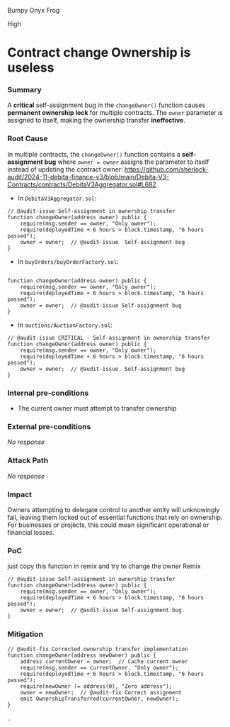 Bumpy Onyx Frog

High

# Contract change  Ownership  is useless

### Summary

A **critical** self-assignment bug in the `changeOwner()` function causes **permanent ownership lock** for multiple contracts. The `owner` parameter is assigned to itself, making the ownership transfer **ineffective**.

### Root Cause

In multiple contracts, the `changeOwner()` function contains a **self-assignment bug** where `owner = owner` assigns the parameter to itself instead of updating the contract owner:
https://github.com/sherlock-audit/2024-11-debita-finance-v3/blob/main/Debita-V3-Contracts/contracts/DebitaV3Aggregator.sol#L682

- In `DebitaV3Aggregator.sol`:
```solidity
// @audit-issue Self-assignment in ownership transfer
function changeOwner(address owner) public {
    require(msg.sender == owner, "Only owner");
    require(deployedTime + 6 hours > block.timestamp, "6 hours passed");
    owner = owner;  // @audit-issue  Self-assignment bug
}
```

- In `buyOrders/buyOrderFactory.sol`:
```solidity

function changeOwner(address owner) public {
    require(msg.sender == owner, "Only owner");
    require(deployedTime + 6 hours > block.timestamp, "6 hours passed");
    owner = owner;  // @audit-issue Self-assignment bug
}
```

- In `auctions/AuctionFactory.sol`:
```solidity
// @audit-issue CRITICAL - Self-assignment in ownership transfer
function changeOwner(address owner) public {
    require(msg.sender == owner, "Only owner");
    require(deployedTime + 6 hours > block.timestamp, "6 hours passed");
    owner = owner;  // @audit-issue  Self-assignment bug
}
```

### Internal pre-conditions

-  The current owner must attempt to transfer ownership

### External pre-conditions

_No response_

### Attack Path

_No response_

### Impact

Owners attempting to delegate control to another entity will unknowingly fail, leaving them locked out of essential functions that rely on ownership. For businesses or projects, this could mean significant operational or financial losses.

### PoC

just copy this function in remix and try to change the owner 
Remix
```solidity
// @audit-issue Self-assignment in ownership transfer
function changeOwner(address owner) public {
    require(msg.sender == owner, "Only owner");
    require(deployedTime + 6 hours > block.timestamp, "6 hours passed");
    owner = owner;  // @audit-issue Self-assignment bug
}
```

### Mitigation

```solidity
// @audit-fix Corrected ownership transfer implementation
function changeOwner(address newOwner) public {
    address currentOwner = owner;  // Cache current owner
    require(msg.sender == currentOwner, "Only owner");
    require(deployedTime + 6 hours > block.timestamp, "6 hours passed");
    require(newOwner != address(0), "Zero address");
    owner = newOwner;  // @audit-fix Correct assignment
    emit OwnershipTransferred(currentOwner, newOwner);
}
```
..
